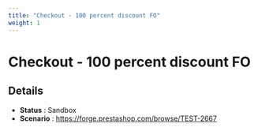 ```yaml
---
title: "Checkout - 100 percent discount FO"
weight: 1
---
```


# Checkout - 100 percent discount FO
## Details
* **Status** : Sandbox
* **Scenario** : https://forge.prestashop.com/browse/TEST-2667
